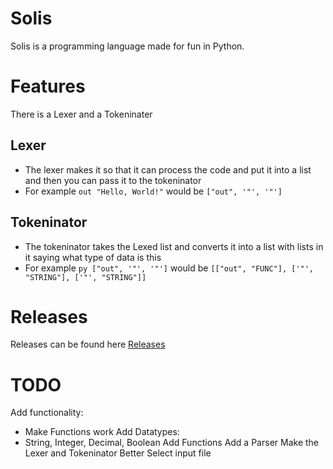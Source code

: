 # Solis #
Solis is a programming language made for fun in Python.

# Features #
There is a Lexer and a Tokeninater

  ## Lexer ##
  - The lexer makes it so that it can process the code and put it into a list and then you can pass it to the tokeninator
  - For example ```out "Hello, World!"``` would be ```["out", '"', '"']```
  ## Tokeninator ##
  - The tokeninator takes the Lexed list and converts it into a list with lists in it saying what type of data is this
  - For example ```py
  ["out", '"', '"']``` would be ```[["out", "FUNC"], ['"', "STRING"], ['"', "STRING"]]```

# Releases #
Releases can be found here [Releases](https://github.com/LonnonDev/Solis/releases)

# TODO #
Add functionality:
- Make Functions work
Add Datatypes:
- String, Integer, Decimal, Boolean
Add Functions
Add a Parser
Make the Lexer and Tokeninator Better
Select input file
